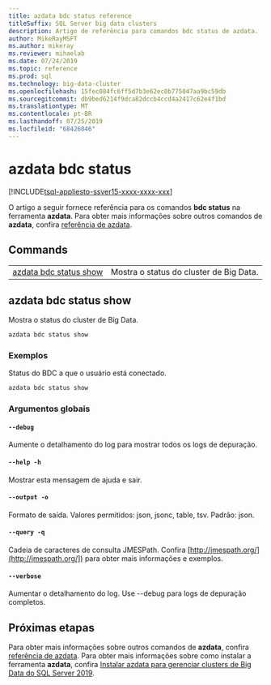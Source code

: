 ```yaml
---
title: azdata bdc status reference
titleSuffix: SQL Server big data clusters
description: Artigo de referência para comandos bdc status de azdata.
author: MikeRayMSFT
ms.author: mikeray
ms.reviewer: mihaelab
ms.date: 07/24/2019
ms.topic: reference
ms.prod: sql
ms.technology: big-data-cluster
ms.openlocfilehash: 15fec084fc6ff5d7b3e62ec0b775047aa9bc59db
ms.sourcegitcommit: db9bed6214f9dca82dccb4ccd4a2417c62e4f1bd
ms.translationtype: MT
ms.contentlocale: pt-BR
ms.lasthandoff: 07/25/2019
ms.locfileid: "68426046"
---
```

# <a name="azdata-bdc-status"></a>azdata bdc status

[!INCLUDE[tsql-appliesto-ssver15-xxxx-xxxx-xxx](../includes/tsql-appliesto-ssver15-xxxx-xxxx-xxx.md)]

O artigo a seguir fornece referência para os comandos **bdc status** na ferramenta **azdata**. Para obter mais informações sobre outros comandos de **azdata**, confira [referência de azdata](reference-azdata.md).

## <a name="commands"></a>Commands
|     |     |
| --- | --- |
[azdata bdc status show](#azdata-bdc-status-show) | Mostra o status do cluster de Big Data.
## <a name="azdata-bdc-status-show"></a>azdata bdc status show
Mostra o status do cluster de Big Data.
```bash
azdata bdc status show 
```
### <a name="examples"></a>Exemplos
Status do BDC a que o usuário está conectado.
```bash
azdata bdc status show
```
### <a name="global-arguments"></a>Argumentos globais
#### `--debug`
Aumente o detalhamento do log para mostrar todos os logs de depuração.
#### `--help -h`
Mostrar esta mensagem de ajuda e sair.
#### `--output -o`
Formato de saída.  Valores permitidos: json, jsonc, table, tsv.  Padrão: json.
#### `--query -q`
Cadeia de caracteres de consulta JMESPath. Confira [http://jmespath.org/](http://jmespath.org/]) para obter mais informações e exemplos.
#### `--verbose`
Aumentar o detalhamento do log. Use --debug para logs de depuração completos.

## <a name="next-steps"></a>Próximas etapas

Para obter mais informações sobre outros comandos de **azdata**, confira [referência de azdata](reference-azdata.md). Para obter mais informações sobre como instalar a ferramenta **azdata**, confira [Instalar azdata para gerenciar clusters de Big Data do SQL Server 2019](deploy-install-azdata.md).
